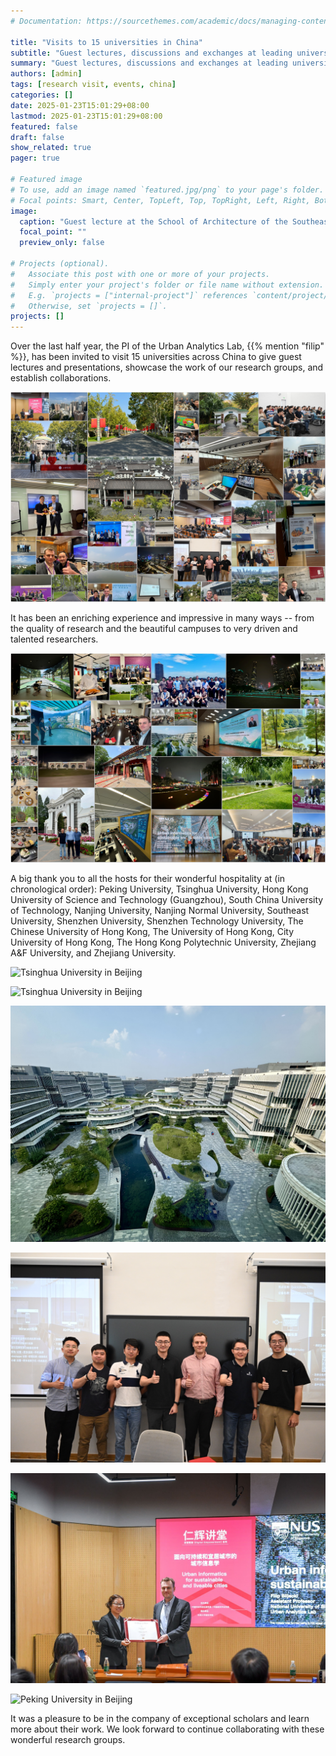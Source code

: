 ```yaml
---
# Documentation: https://sourcethemes.com/academic/docs/managing-content/

title: "Visits to 15 universities in China"
subtitle: "Guest lectures, discussions and exchanges at leading universities."
summary: "Guest lectures, discussions and exchanges at leading universities."
authors: [admin]
tags: [research visit, events, china]
categories: []
date: 2025-01-23T15:01:29+08:00
lastmod: 2025-01-23T15:01:29+08:00
featured: false
draft: false
show_related: true
pager: true

# Featured image
# To use, add an image named `featured.jpg/png` to your page's folder.
# Focal points: Smart, Center, TopLeft, Top, TopRight, Left, Right, BottomLeft, Bottom, BottomRight.
image:
  caption: "Guest lecture at the School of Architecture of the Southeast University in Nanjing."
  focal_point: ""
  preview_only: false

# Projects (optional).
#   Associate this post with one or more of your projects.
#   Simply enter your project's folder or file name without extension.
#   E.g. `projects = ["internal-project"]` references `content/project/deep-learning/index.md`.
#   Otherwise, set `projects = []`.
projects: []
---
```


Over the last half year, the PI of the Urban Analytics Lab, {{% mention "filip" %}}, has been invited to visit 15 universities across China to give guest lectures and presentations, showcase the work of our research groups, and establish collaborations.

![](collage-1.jpg)

It has been an enriching experience and impressive in many ways -- from the quality of research and the beautiful campuses to very driven and talented researchers.

![](collage-2.jpg)

A big thank you to all the hosts for their wonderful hospitality at (in chronological order): Peking University, Tsinghua University, Hong Kong University of Science and Technology (Guangzhou), South China University of Technology, Nanjing University, Nanjing Normal University, Southeast University, Shenzhen University, Shenzhen Technology University, The Chinese University of Hong Kong, The University of Hong Kong, City University of Hong Kong, The Hong Kong Polytechnic University, Zhejiang A&F University, and Zhejiang University.

![](1.jpg "Tsinghua University in Beijing")

![](2.jpg "Tsinghua University in Beijing")

![](3.jpg "Hong Kong University of Science and Technology (Guangzhou)")

![](4.jpg "Hong Kong University of Science and Technology (Guangzhou)")

![](5.jpg "Southeast University in Nanjing")

![](6.jpg "Peking University in Beijing")

It was a pleasure to be in the company of exceptional scholars and learn more about their work.
We look forward to continue collaborating with these wonderful research groups.
